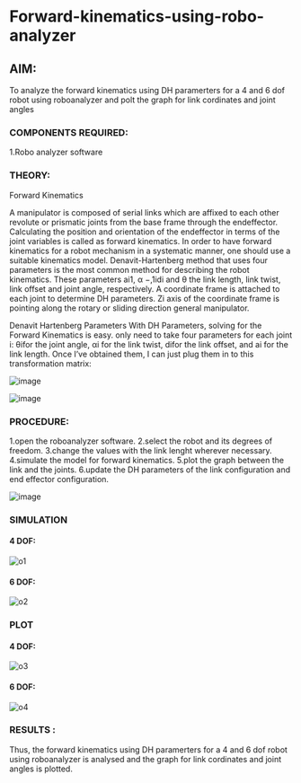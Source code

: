 # Forward-kinematics-using-robo-analyzer

## AIM: 
To analyze the forward kinematics using DH paramerters for a 4 and 6 dof robot using roboanalyzer and polt the graph for link cordinates and joint angles
### COMPONENTS REQUIRED:
1.Robo analyzer software  


### THEORY: 
  
Forward Kinematics

A manipulator is composed of serial links which are affixed to each other revolute or prismatic joints from the base frame through the endeffector. 
Calculating the position and orientation of the endeffector in terms of the joint variables is called as forward kinematics. 
In order to have forward kinematics for a robot mechanism in a systematic manner, one should use a suitable kinematics model. 
Denavit-Hartenberg method that uses four parameters is the most common method for describing the robot kinematics. 
These parameters ai1, α −,1idi and θ the link length, link twist, link offset and joint angle, respectively. 
A coordinate frame is attached to each joint to determine DH parameters. Zi axis of the coordinate frame is pointing along the rotary or sliding direction general manipulator.

Denavit Hartenberg Parameters
With DH Parameters, solving for the Forward Kinematics is easy.  only need to take four parameters for each joint 
i: θifor the joint angle, 
αi for the link twist, 
difor the link offset, and 
ai for the link length. Once I’ve obtained them, I can just plug them in to this transformation matrix:


![image](https://user-images.githubusercontent.com/36288975/170172719-ed7befc9-2894-4344-bfd5-be831bb05308.png)

 ![image](https://user-images.githubusercontent.com/36288975/170172766-b8aeb788-7fd7-4de7-b340-f04656707ebd.png)

 

### PROCEDURE:

1.open the roboanalyzer software.
2.select the robot and its degrees of freedom.
3.change the values with the link lenght wherever necessary.
4.simulate the model for forward kinematics.
5.plot the graph between the link and the joints.
6.update the DH parameters of the link configuration and end effector configuration.


![image](https://github.com/Akashbalakrishnan/Forward-kinematics-using-robot-analyzer/assets/119291768/7ca0f7c5-34b4-4351-9a62-26fd07106fba)


### SIMULATION 
 #### 4 DOF:
 ![o1](https://github.com/Akashbalakrishnan/Forward-kinematics-using-robot-analyzer/assets/119291768/53f06362-97de-46ab-962f-fda0bb375c59)
#### 6 DOF:
 ![o2](https://github.com/Akashbalakrishnan/Forward-kinematics-using-robot-analyzer/assets/119291768/b720c338-d00b-4c75-996a-5cb69204be6b)

 
 
 
 
 ### PLOT 
 
 #### 4 DOF:
 ![o3](https://github.com/Akashbalakrishnan/Forward-kinematics-using-robot-analyzer/assets/119291768/b17124a9-5acc-43da-9829-1c875911e155)

 #### 6 DOF:
 ![o4](https://github.com/Akashbalakrishnan/Forward-kinematics-using-robot-analyzer/assets/119291768/167a8c17-5b9c-48d0-9039-8219cb4acfd9)

 
 
 
 
 
 
 
 

 
 














### RESULTS :  
Thus, the forward kinematics using DH paramerters for a 4 and 6 dof robot using roboanalyzer is analysed and the graph for link cordinates and joint angles is plotted.
